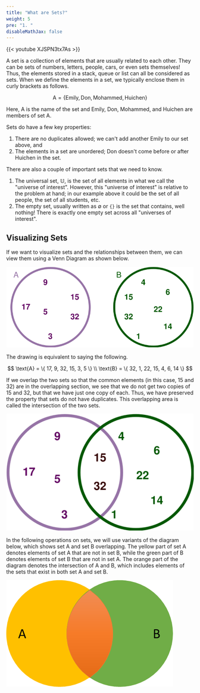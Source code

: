 ```yaml
---
title: "What are Sets?"
weight: 5
pre: "1. "
disableMathJax: false
---
```

{{< youtube XJSPN3tx7As  >}}

A set is a collection of elements that are usually related to each other. They can be sets of numbers, letters, people, cars, or even sets themselves!  Thus, the elements stored in a stack, queue or list can all be considered as sets. When we define the elements in a set, we typically enclose them in curly brackets as follows. 

$$
\text{A} = \{ \text{Emily}, \text{Don}, \text{Mohammed}, \text{Huichen} \}
$$

Here, $\text{A}$ is the name of the set and Emily, Don, Mohammed, and Huichen are members of set $\text{A}$.

Sets do have a few key properties:

1. There are no duplicates allowed; we can't add another Emily to our set above, and
2. The elements in a set are unordered; Don doesn't come before or after Huichen in the set.

There are also a couple of important sets that we need to know.

1.	The universal set, $\mathbb U$, is the set of all elements in what we call the "universe of interest". However, this "universe of interest" is relative to the problem at hand; in our example above it could be the set of all people, the set of all students, etc.
2.	The empty set, usually written as $\emptyset$ or `{}` is the set that contains, well nothing! There is exactly one empty set across all "universes of interest".

## Visualizing Sets

If we want to visualize sets and the relationships between them, we can view them using a Venn Diagram as shown below.

![Set Venn Diagram](/images/10/10.1.set.svg)

The drawing is equivalent to saying the following.

$$
\text{A} = \{ 17, 9, 32, 15, 3, 5 \} \\ 
\text{B} = \{ 32, 1, 22, 15, 4, 6, 14 \}
$$

If we overlap the two sets so that the common elements (in this case, 15 and 32) are in the overlapping section, we see that we do not get two copies of 15 and 32, but that we have just one copy of each. Thus, we have preserved the property that sets do not have duplicates. This overlapping area is called the intersection of the two sets.

![Set Venn Diagram Overlap](/images/10/10.1.overlap.svg)
 
In the following operations on sets, we will use variants of the diagram below, which shows set $\text{A}$ and set $\text{B}$ overlapping. The yellow part of set $\text{A}$ denotes elements of set $\text{A}$ that are not in set $\text{B}$, while the green part of $\text{B}$ denotes elements of set $\text{B}$ that are not in set $\text{A}$. The orange part of the diagram denotes the intersection of $\text{A}$ and $\text{B}$, which includes elements of the sets that exist in both set $\text{A}$ and set $\text{B}$.

![Set Union Venn Diagram](/images/10/10.1.union.png)
 
